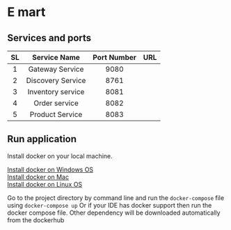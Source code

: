 # E mart 

## Services and ports

| SL  |  Service Name   | Port Number |URL|
|:---:|:---------------:|:-----------:|:---:|
|  1  | Gateway Service |  9080       |
|  2  | Discovery Service| 8761|
|  3  | Inventory service| 8081|
|  4  | Order service | 8082|
|  5  | Product Service| 8083|



## Run application
Install docker on your local machine. 

[Install docker on Windows OS](https://docs.docker.com/desktop/install/windows-install/)
<br>
[Install docker on Mac](https://docs.docker.com/desktop/mac/permission-requirements/)
<br>
[Install docker on Linux OS](https://docs.docker.com/desktop/install/linux-install/)

Go to the project directory by command line and run the `docker-compose` file using `docker-compose up`
Or if your IDE has docker support then run the docker compose file. Other dependency will be downloaded automatically from the dockerhub

